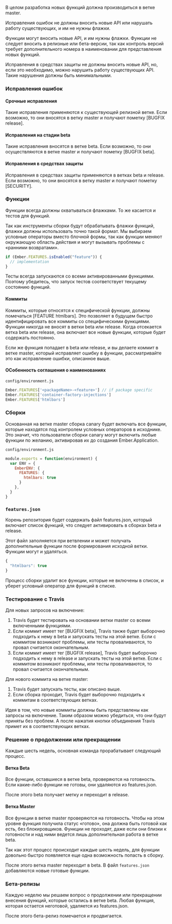 В целом разработка новых функций должна производиться в ветке master.

Исправления ошибок не должны вносить новые API или нарушать работу существующих, и им не нужны флажки.

Функции могут вносить новые API, и им нужны флажки. Функции не следует вносить в релизные или бета-версии, так как контроль версий требует дополнительного номера в наименовании для представления новых функций.

Исправления в средствах защиты не должны вносить новые API, но, если это необходимо, можно нарушить работу существующих API. Такие нарушения должны быть минимальными.

### Исправления ошибок

#### Срочные исправления

Такие исправления применяются к существующей релизной ветке. Если возможно, то они вносятся в ветку master и получают пометку [BUGFIX release].

#### Исправления на стадии beta

Такие исправления вносятся в ветке beta. Если возможно, то они осуществляются в ветке master и получают пометку [BUGFIX beta].

#### Исправления в средствах защиты

Исправления в средствах защиты применяются в ветках beta и release. Если возможно, то они вносятся в ветку master и получают пометку [SECURITY].

### Функции

Функции всегда должны охватываться флажками. То же касается и тестов для функций.

Так как инструменты сборки будут обрабатывать флажки функций, флажки должны использовать точно такой формат. Мы выбираем условные операторы вместо блочной формы, так как функции меняют окружающую область действия и могут вызывать проблемы с «ранними возвратами».

```js
if (Ember.FEATURES.isEnabled("feature")) {
  // implementation
}
```

Тесты всегда запускаются со всеми активированными функциями. Поэтому убедитесь, что запуск тестов соответствует текущему состоянию функций.

#### Коммиты

Коммиты, которые относятся к специфической функции, должны помечаться [FEATURE htmlbars]. Это позволяет в будущем быстро идентифицировать все коммиты со специфическими функциями. Функции никогда не вносят в ветки beta или release. Когда отсекается ветка beta или release, она включает все новые функции, которые будет содержать постоянно.

Если же функция попадает в beta или release, и вы делаете коммит в ветке master, который исправляет ошибку в функции, рассматривайте это как исправление ошибки, описанное выше.

#### ОСобенность соглашения о наименованиях

`config/environment.js`
```js
Ember.FEATURES['<packageName>-<feature>'] // if package specific
Ember.FEATURES['container-factory-injections']
Ember.FEATURES['htmlbars']
```

### Сборки

Основанная на ветке master сборка canary будет включать все функции, которые находятся под контролем условных операторов в исходнике. Это значит, что пользователи сборки canary могут включить любые функции по желанию, активировав их до создания Ember.Application.

`config/environment.js`
```js
module.exports = function(environment) {
  var ENV = {
    EmberENV: {
      FEATURES: {
        htmlbars: true
      }
    },
  }
}
```

### `features.json`

Корень репозитория будет содержать файл features.json, который включает список функций, что следует активировать в сборках beta и release.

Этот файл заполняется при ветвлении и может получать дополнительные функции после формирования исходной ветки. Функции могут и удаляться.

```js
{
  "htmlbars": true
}
```

Процесс сборки удалит все функции, которые не включены в список, и уберет условный оператор для функций в списке.

### Тестирование с Travis

Для новых запросов на включение:

1. Travis будет тестировать на основании ветки master со всеми включенными функциями.
2. Если коммит имеет тег [BUGFIX beta], Travis также будет выборочно подходить к нему в beta и запускать тесты на этой ветке. Если с коммитом возникают проблемы, или тесты проваливаются, то провал считается окончательным.
3. Если коммит имеет тег [BUGFIX release], Travis будет выборочно подходить к нему в release и запускать тесты на этой ветке. Если с коммитом возникают проблемы, или тесты проваливаются, то провал считается окончательным.

Для нового коммита на ветке master:

1. Travis будет запускать тесты, как описано выше.
2. Если сборка проходит, Travis будет выборочно подходить к коммитам в соответствующих ветках.

Идея в том, что новые коммиты должны быть представлены как запросы на включение. Таким образом можно убедиться, что они будут приняты без проблем. А после нажатия кнопки объединения Travis примет их в соответствующих ветках.

### Решение о продолжении или прекращении

Каждые шесть недель, основная команда прорабатывает следующий процесс.

#### Ветка Beta

Все функции, оставшиеся в ветке beta, проверяются на готовность. Если какие-либо функции не готовы, они удаляются из features.json.

После этого beta получает метку и переходит в release.

#### Ветка Master

Все функции в ветке master проверяются на готовность. Чтобы на этом уровне функция получила статус «готово», она должна быть готовой как есть, без блокировщиков. Функции не проходят, даже если они близки к готовности и над ними ведется лишь дополнительная работа в ветке beta.

Так как этот процесс происходит каждые шесть недель, для функции довольно быстро появляется еще одна возможность попасть в сборку.

После этого ветка master переходит в beta. В файл `features.json` добавляются новые готовые функции.

### Бета-релизы

Каждую неделю мы решаем вопрос о продолжении или прекращении внесения функций, которые остались в ветке beta. Любая функция, которая остается неготовой, удаляется из features.json.

После этого бета-релиз помечается и продвигается.
